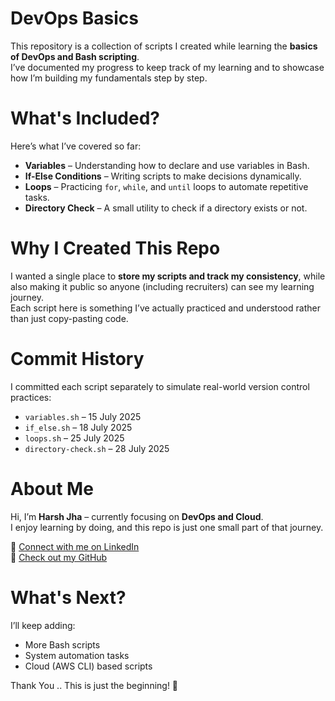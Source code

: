 # DevOps Basics  

This repository is a collection of scripts I created while learning the **basics of DevOps and Bash scripting**.  
I’ve documented my progress to keep track of my learning and to showcase how I’m building my fundamentals step by step.  

# What's Included?
Here’s what I’ve covered so far:
- **Variables** – Understanding how to declare and use variables in Bash.  
- **If-Else Conditions** – Writing scripts to make decisions dynamically.  
- **Loops** – Practicing `for`, `while`, and `until` loops to automate repetitive tasks.  
- **Directory Check** – A small utility to check if a directory exists or not.  

# Why I Created This Repo  
I wanted a single place to **store my scripts and track my consistency**, while also making it public so anyone (including recruiters) can see my learning journey.  
Each script here is something I’ve actually practiced and understood rather than just copy-pasting code.  

# Commit History  
I committed each script separately to simulate real-world version control practices:
- `variables.sh` – 15 July 2025  
- `if_else.sh` – 18 July 2025  
- `loops.sh` – 25 July 2025  
- `directory-check.sh` – 28 July 2025  

# About Me  
Hi, I’m **Harsh Jha** – currently focusing on **DevOps and Cloud**.  
I enjoy learning by doing, and this repo is just one small part of that journey.  

🔗 [Connect with me on LinkedIn](www.linkedin.com/in/harsh-jha-892534308/)  
🔗 [Check out my GitHub](https://github.com/harshjha-dev)  

# What's Next?
I’ll keep adding:
- More Bash scripts  
- System automation tasks  
- Cloud (AWS CLI) based scripts  

Thank You ..
This is just the beginning! 🚀
